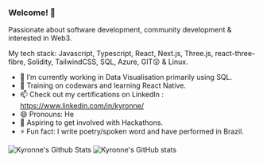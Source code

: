 ### Welcome! 👋

Passionate about software development, community development & interested in Web3.

My tech stack: Javascript, Typescript, React, Next.js, Three.js, react-three-fibre, Solidity, TailwindCSS, SQL, Azure, GIT😲 & Linux.

- 🔭 I’m currently working in Data Visualisation primarily using SQL.
- 🌱 Training on codewars and learning React Native.
- 📫 Check out my certifications on LinkedIn : https://www.linkedin.com/in/kyronne/
- 😄 Pronouns: He
- 🧭 Aspiring to get involved with Hackathons.
- ⚡ Fun fact: I write poetry/spoken word and have performed in Brazil.




![Kyronne's Github Stats](https://github-readme-stats.vercel.app/api/top-langs/?username=kyronne&layout=compact&hide_border=false&theme=darcula&bg_color=00000000&langs_count=6)
![Kyronne's GitHub stats](https://github-readme-stats.vercel.app/api?username=kyronne&count_private=true&layout=compact&hide_border=false&theme=darcula&bg_color=00000000)
